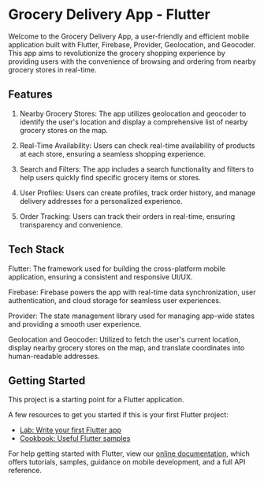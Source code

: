 # Grocery Delivery App - Flutter
Welcome to the Grocery Delivery App, a user-friendly and efficient mobile application built with Flutter, Firebase, Provider, Geolocation, and Geocoder. This app aims to revolutionize the grocery shopping experience by providing users with the convenience of browsing and ordering from nearby grocery stores in real-time.

## Features
1. Nearby Grocery Stores: The app utilizes geolocation and geocoder to identify the user's location and display a comprehensive list of nearby grocery stores on the map.

2. Real-Time Availability: Users can check real-time availability of products at each store, ensuring a seamless shopping experience.

3. Search and Filters: The app includes a search functionality and filters to help users quickly find specific grocery items or stores.

4. User Profiles: Users can create profiles, track order history, and manage delivery addresses for a personalized experience.

5. Order Tracking: Users can track their orders in real-time, ensuring transparency and convenience.

## Tech Stack
Flutter: The framework used for building the cross-platform mobile application, ensuring a consistent and responsive UI/UX.

Firebase: Firebase powers the app with real-time data synchronization, user authentication, and cloud storage for seamless user experiences.

Provider: The state management library used for managing app-wide states and providing a smooth user experience.

Geolocation and Geocoder: Utilized to fetch the user's current location, display nearby grocery stores on the map, and translate coordinates into human-readable addresses.

## Getting Started

This project is a starting point for a Flutter application.

A few resources to get you started if this is your first Flutter project:

- [Lab: Write your first Flutter app](https://flutter.dev/docs/get-started/codelab)
- [Cookbook: Useful Flutter samples](https://flutter.dev/docs/cookbook)

For help getting started with Flutter, view our
[online documentation](https://flutter.dev/docs), which offers tutorials,
samples, guidance on mobile development, and a full API reference.
